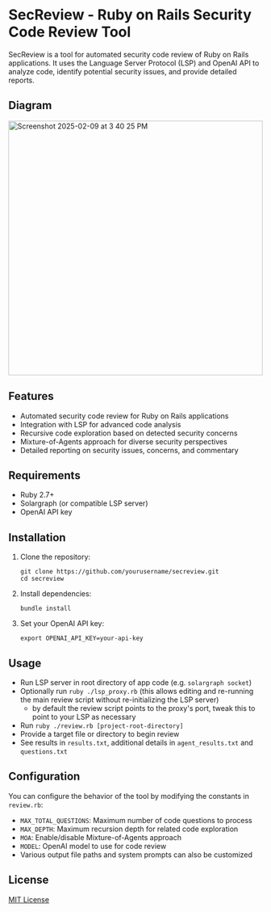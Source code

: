 # SecReview - Ruby on Rails Security Code Review Tool

SecReview is a tool for automated security code review of Ruby on Rails applications. It uses the Language Server Protocol (LSP) and OpenAI API to analyze code, identify potential security issues, and provide detailed reports.

## Diagram

<img width="504" alt="Screenshot 2025-02-09 at 3 40 25 PM" src="https://github.com/user-attachments/assets/3dd5cb04-61fd-4bef-9373-2ed7a2845147" />

## Features

- Automated security code review for Ruby on Rails applications
- Integration with LSP for advanced code analysis
- Recursive code exploration based on detected security concerns
- Mixture-of-Agents approach for diverse security perspectives
- Detailed reporting on security issues, concerns, and commentary

## Requirements

- Ruby 2.7+
- Solargraph (or compatible LSP server)
- OpenAI API key

## Installation

1. Clone the repository:
   ```
   git clone https://github.com/yourusername/secreview.git
   cd secreview
   ```

2. Install dependencies:
   ```
   bundle install
   ```

3. Set your OpenAI API key:
   ```
   export OPENAI_API_KEY=your-api-key
   ```

## Usage

- Run LSP server in root directory of app code (e.g. `solargraph socket`)
- Optionally run `ruby ./lsp_proxy.rb` (this allows editing and re-running the main review script without re-initializing the LSP server)
    - by default the review script points to the proxy's port, tweak this to point to your LSP as necessary
- Run `ruby ./review.rb [project-root-directory]`
- Provide a target file or directory to begin review 
- See results in `results.txt`, additional details in `agent_results.txt` and `questions.txt`

## Configuration

You can configure the behavior of the tool by modifying the constants in `review.rb`:

- `MAX_TOTAL_QUESTIONS`: Maximum number of code questions to process
- `MAX_DEPTH`: Maximum recursion depth for related code exploration
- `MOA`: Enable/disable Mixture-of-Agents approach
- `MODEL`: OpenAI model to use for code review
- Various output file paths and system prompts can also be customized

## License

[MIT License](LICENSE)